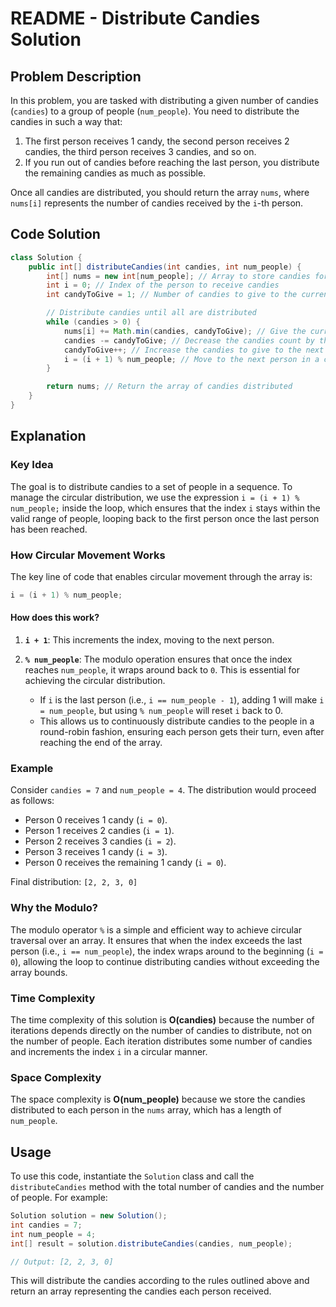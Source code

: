 # README - Distribute Candies Solution

## Problem Description

In this problem, you are tasked with distributing a given number of candies (`candies`) to a group of people (`num_people`). You need to distribute the candies in such a way that:

1. The first person receives 1 candy, the second person receives 2 candies, the third person receives 3 candies, and so on.
2. If you run out of candies before reaching the last person, you distribute the remaining candies as much as possible.

Once all candies are distributed, you should return the array `nums`, where `nums[i]` represents the number of candies received by the `i`-th person.

## Code Solution

```java
class Solution {
    public int[] distributeCandies(int candies, int num_people) {
        int[] nums = new int[num_people]; // Array to store candies for each person
        int i = 0; // Index of the person to receive candies
        int candyToGive = 1; // Number of candies to give to the current person

        // Distribute candies until all are distributed
        while (candies > 0) {
            nums[i] += Math.min(candies, candyToGive); // Give the current person the minimum of remaining candies or required candies
            candies -= candyToGive; // Decrease the candies count by the given amount
            candyToGive++; // Increase the candies to give to the next person
            i = (i + 1) % num_people; // Move to the next person in a circular manner
        }

        return nums; // Return the array of candies distributed
    }
}
```

## Explanation

### Key Idea

The goal is to distribute candies to a set of people in a sequence. To manage the circular distribution, we use the expression `i = (i + 1) % num_people;` inside the loop, which ensures that the index `i` stays within the valid range of people, looping back to the first person once the last person has been reached.

### How Circular Movement Works

The key line of code that enables circular movement through the array is:

```java
i = (i + 1) % num_people;
```

#### How does this work?

1. **`i + 1`**: This increments the index, moving to the next person.
2. **`% num_people`**: The modulo operation ensures that once the index reaches `num_people`, it wraps around back to `0`. This is essential for achieving the circular distribution.
   
   - If `i` is the last person (i.e., `i == num_people - 1`), adding 1 will make `i = num_people`, but using `% num_people` will reset `i` back to 0.
   - This allows us to continuously distribute candies to the people in a round-robin fashion, ensuring each person gets their turn, even after reaching the end of the array.

### Example

Consider `candies = 7` and `num_people = 4`. The distribution would proceed as follows:

- Person 0 receives 1 candy (`i = 0`).
- Person 1 receives 2 candies (`i = 1`).
- Person 2 receives 3 candies (`i = 2`).
- Person 3 receives 1 candy (`i = 3`).
- Person 0 receives the remaining 1 candy (`i = 0`).

Final distribution: `[2, 2, 3, 0]`

### Why the Modulo?

The modulo operator `%` is a simple and efficient way to achieve circular traversal over an array. It ensures that when the index exceeds the last person (i.e., `i == num_people`), the index wraps around to the beginning (`i = 0`), allowing the loop to continue distributing candies without exceeding the array bounds.

### Time Complexity

The time complexity of this solution is **O(candies)** because the number of iterations depends directly on the number of candies to distribute, not on the number of people. Each iteration distributes some number of candies and increments the index `i` in a circular manner.

### Space Complexity

The space complexity is **O(num_people)** because we store the candies distributed to each person in the `nums` array, which has a length of `num_people`.

## Usage

To use this code, instantiate the `Solution` class and call the `distributeCandies` method with the total number of candies and the number of people. For example:

```java
Solution solution = new Solution();
int candies = 7;
int num_people = 4;
int[] result = solution.distributeCandies(candies, num_people);

// Output: [2, 2, 3, 0]
```

This will distribute the candies according to the rules outlined above and return an array representing the candies each person received.

